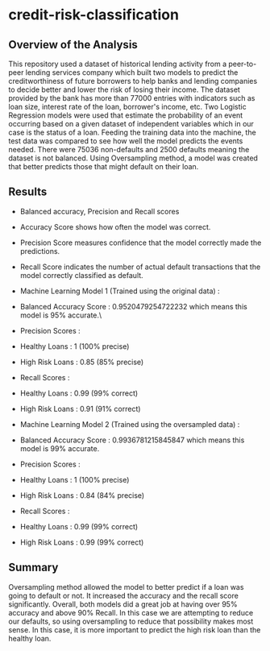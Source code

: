 # credit-risk-classification

## Overview of the Analysis

This repository used a dataset of historical lending activity from a peer-to-peer lending services company which built two models to predict the creditworthiness of future borrowers to help banks and lending companies to decide better and lower the risk of losing their income. The dataset provided by the bank has more than 77000 entries with indicators such as loan size, interest rate of the loan, borrower's income, etc. Two Logistic Regression models were used that estimate the probability of an event occurring based on a given dataset of independent variables which in our case is the status of a loan. Feeding the training data into the machine, the test data was compared to see how well the model predicts the events needed. There were 75036 non-defaults and 2500 defaults meaning the dataset is not balanced. Using Oversampling method, a model was created that better predicts those that might default on their loan. 

## Results

- Balanced accuracy, Precision and Recall scores

- Accuracy Score shows how often the model was correct.

- Precision Score measures confidence that the model correctly made the predictions.

- Recall Score indicates the number of actual default transactions that the model correctly classified as default.

- Machine Learning Model 1 (Trained using the original data) :
- Balanced Accuracy Score : 0.9520479254722232 which means this model is 95% accurate.\
- Precision Scores :
- Healthy Loans : 1 (100% precise)
- High Risk Loans : 0.85 (85% precise)
- Recall Scores :
- Healthy Loans : 0.99 (99% correct)
- High Risk Loans : 0.91 (91% correct)
- Machine Learning Model 2 (Trained using the oversampled data) :

- Balanced Accuracy Score : 0.9936781215845847 which means this model is 99% accurate.
- Precision Scores :
- Healthy Loans : 1 (100% precise)
- High Risk Loans : 0.84 (84% precise)
- Recall Scores :
- Healthy Loans : 0.99 (99% correct)
- High Risk Loans : 0.99 (99% correct)

## Summary

Oversampling method allowed the model to better predict if a loan was going to default or not. It increased the accuracy and the recall score significantly. Overall, both models did a great job at having over 95% accuracy and above 90% Recall. In this case we are attempting to reduce our defaults, so using oversampling to reduce that possibility makes most sense. In this case, it is more important to predict the high risk loan than the healthy loan. 
